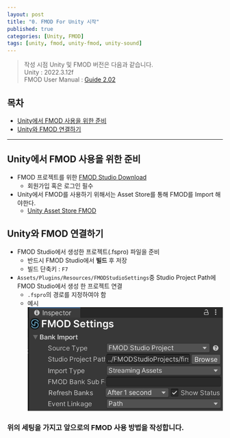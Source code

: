```yaml
---
layout: post
title: "0. FMOD For Unity 시작"
published: true
categories: [Unity, FMOD]
tags: [unity, fmod, unity-fmod, unity-sound]
---
```


> 작성 시점 Unity 및 FMOD 버전은 다음과 같습니다. <br>
> Unity : 2022.3.12f <br>
> FMOD User Manual : [Guide 2.02](https://www.fmod.com/docs/2.02/unity/user-guide.html) <br>

## 목차

- [Unity에서 FMOD 사용을 위한 준비](#unity에서-fmod-사용을-위한-준비)
- [Unity와 FMOD 연결하기](#unity와-fmod-연결하기)

<hr>

## Unity에서 FMOD 사용을 위한 준비

- FMOD 프로젝트를 위한 [FMOD Studio Download](https://www.fmod.com/download)
  - 회원가입 혹은 로그인 필수
- Unity에서 FMOD를 사용하기 위해서는 Asset Store를 통해 FMOD를 Import 해야한다.
  - [Unity Asset Store FMOD](https://assetstore.unity.com/packages/tools/audio/fmod-for-unity-161631)

## Unity와 FMOD 연결하기

- FMOD Studio에서 생성한 프로젝트(.fspro) 파일을 준비
  - 반드시 FMOD Studio에서 **빌드** 후 저장
  - 빌드 단축키 : `F7`
- `Assets/Plugins/Resources/FMODStudioSettings`중 Studio Project Path에 FMOD Studio에서 생성 한 프로젝트 연결
  - `.fspro`의 경로를 지정하여야 함
  - 예시
    ![](assets/img/posts/fmod-for-unity/FMOD-Settings.png)

### 위의 세팅을 가지고 앞으로의 FMOD 사용 방법을 작성합니다.
